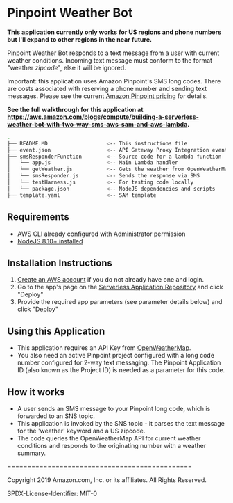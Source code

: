# Pinpoint Weather Bot

**This application currently only works for US regions and phone numbers but I'll expand to other regions in the near future.**

Pinpoint Weather Bot responds to a text message from a user with current weather conditions.
Incoming text message must conform to the format "weather *zipcode*", else it will be ignored.

Important: this application uses Amazon Pinpoint's SMS long codes. There are costs associated with reserving a phone number and sending text messages. Please see the current [Amazon Pinpoint pricing](https://aws.amazon.com/pinpoint/pricing/) for details.

**See the full walkthrough for this application at https://aws.amazon.com/blogs/compute/building-a-serverless-weather-bot-with-two-way-sms-aws-sam-and-aws-lambda.**

```bash
.
├── README.MD                   <-- This instructions file
├── event.json                  <-- API Gateway Proxy Integration event payload
├── smsResponderFunction        <-- Source code for a lambda function
│   └── app.js                  <-- Main Lambda handler
│   └── getWeather.js           <-- Gets the weather from OpenWeatherMap
│   └── smsResponder.js         <-- Sends the response via SMS
│   └── testHarness.js          <-- For testing code locally
│   └── package.json            <-- NodeJS dependencies and scripts
├── template.yaml               <-- SAM template
```

## Requirements

* AWS CLI already configured with Administrator permission
* [NodeJS 8.10+ installed](https://nodejs.org/en/download/)

## Installation Instructions

1. [Create an AWS account](https://portal.aws.amazon.com/gp/aws/developer/registration/index.html) if you do not already have one and login.
1. Go to the app's page on the [Serverless Application Repository](https://serverlessrepo.aws.amazon.com/applications/) and click "Deploy"
1. Provide the required app parameters (see parameter details below) and click "Deploy"

## Using this Application

* This application requires an API Key from [OpenWeatherMap](https://openweathermap.org/).
* You also need an active Pinpoint project configured with a long code number configured for 2-way text messaging. The Pinpoint Application ID (also known as the Project ID) is needed as a parameter for this code.

## How it works

* A user sends an SMS message to your Pinpoint long code, which is forwarded to an SNS topic.
* This application is invoked by the SNS topic - it parses the text message for the 'weather' keyword and a US zipcode.
* The code queries the OpenWeatherMap API for current weather conditions and responds to the originating number with a weather summary.

==============================================

Copyright 2019 Amazon.com, Inc. or its affiliates. All Rights Reserved.

SPDX-License-Identifier: MIT-0
